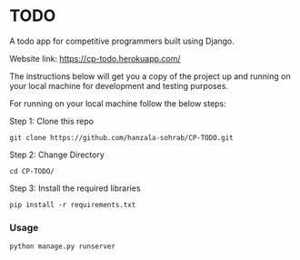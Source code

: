 # TODO
A todo app for competitive programmers built using Django.

Website link: https://cp-todo.herokuapp.com/

The instructions below will get you a copy of the project up and running on your local machine for development and testing purposes.


For running on your local machine  follow the below steps:


Step 1: Clone this repo 

```
git clone https://github.com/hanzala-sohrab/CP-TODO.git
```

Step 2: Change Directory

```
cd CP-TODO/
```

Step 3: Install the required libraries

```
pip install -r requirements.txt
```

### Usage
```
python manage.py runserver
